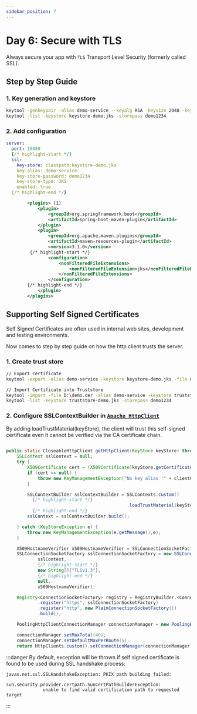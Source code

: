 ```yaml
---
sidebar_position: 7
---
```


# Day 6:  Secure with TLS 

Always secure your app with `TLS` Transport Level Security (formerly called SSL).

## Step by Step Guide

### 1. Key generation and keystore

```sh
keytool -genkeypair -alias demo-service --keyalg RSA -keysize 2048 -keystore keystore-demo.jks -validity 3650 -storepass demo1234
keytool -list -keystore keystore-demo.jks -storepass demo1234
```

### 2. Add configuration

```yml title="application.yml"
server:
  port: 18080
  {/* highlight-start */}
  ssl:
    key-store: classpath:keystore-demo.jks
    key-alias: demo-service
    key-store-password: demo1234
    key-store-type: JKS
    enabled: true
  {/* highlight-end */}
```

```xml title="pom.yml"
		<plugins> (1)
			<plugin>
				<groupId>org.springframework.boot</groupId>
				<artifactId>spring-boot-maven-plugin</artifactId>
			</plugin>
			<plugin>
				<groupId>org.apache.maven.plugins</groupId>
				<artifactId>maven-resources-plugin</artifactId>
				<version>3.1.0</version>
         {/* highlight-start */}
				<configuration>
					<nonFilteredFileExtensions>
						<nonFilteredFileExtension>jks</nonFilteredFileExtension>
					</nonFilteredFileExtensions>
				</configuration>
        {/* highlight-end */}
			</plugin>
		</plugins>

```

## Supporting Self Signed Certificates

Self Signed Certificates are often used in internal web sites, development and testing environments.

Now comes to step by step guide on how the http client trusts the server.

### 1. Create trust store

```sh
// Export certificate
keytool -export -alias demo-service -keystore keystore-demo.jks -file demo.cer -storepass demo1234

// Import Certificate into Truststore
keytool -import -file D:\demo.cer -alias demo-service -keystore truststore-demo.jks -storepass demo1234
keytool -list -keystore truststore-demo.jks -storepass demo1234
```

### 2. Configure SSLContextBuilder in [`Apache HttpClient`](https://hc.apache.org/httpcomponents-client-5.1.x/)

By adding loadTrustMaterial(keyStore), the client will trust this self-signed certificate even it cannot be verified via the CA certificate chain.

```java
 
public static CloseableHttpClient getHttpClient(KeyStore keyStore) throws NoSuchAlgorithmException, KeyManagementException {
    SSLContext sslContext = null;
    try {
        X509Certificate cert = (X509Certificate)keyStore.getCertificate(clientCertAlias);
        if (cert == null) {
            throw new KeyManagementException("No key alias '" + clientCertAlias + "' found in key store, cannot authenticate to server");
        }

        SSLContextBuilder sslContextBuilder = SSLContexts.custom()
          {/* highlight-start */}
                                              .loadTrustMaterial(keyStore);
          {/* highlight-end */}
        sslContext = sslContextBuilder.build();

    } catch (KeyStoreException e) {
        throw new KeyManagementException(e.getMessage(),e);
    }

    X509HostnameVerifier x509HostnameVerifier = SSLConnectionSocketFactory.ALLOW_ALL_HOSTNAME_VERIFIER;
    SSLConnectionSocketFactory sslConnectionSocketFactory = new SSLConnectionSocketFactory(
            sslContext,
            {/* highlight-start */}
            new String[]{"TLSv1.3"},
            {/* highlight-end */}
            null,
            x509HostnameVerifier);

    Registry<ConnectionSocketFactory> registry = RegistryBuilder.<ConnectionSocketFactory>create()
            .register("https", sslConnectionSocketFactory)
            .register("http", new PlainConnectionSocketFactory())
            .build();

    PoolingHttpClientConnectionManager connectionManager = new PoolingHttpClientConnectionManager(registry);

    connectionManager.setMaxTotal(40);
    connectionManager.setDefaultMaxPerRoute(5);
    return HttpClients.custom().setConnectionManager(connectionManager).build();

```

:::danger
  By default, exception will be thrown if self signed certificate is found to be used during SSL handshake process:

  ```
  javax.net.ssl.SSLHandshakeException: PKIX path building failed: 
                sun.security.provider.certpath.SunCertPathBuilderException:             
                unable to find valid certification path to requested target
  ```
:::